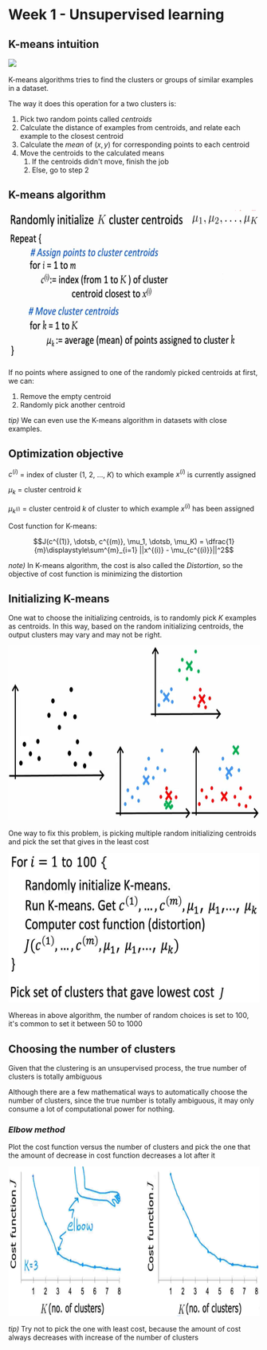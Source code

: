# Week 1 - Unsupervised learning

## K-means intuition

<img src="assets/gif-1.gif" height="500px">

K-means algorithms tries to find the clusters or groups of similar examples in a dataset.

The way it does this operation for a two clusters is:

1. Pick two random points called _centroids_
2. Calculate the distance of examples from centroids, and relate each example to the closest centroid
3. Calculate the _mean_ of $(x, y)$ for corresponding points to each centroid
4. Move the centroids to the calculated means
   1. If the centroids didn't move, finish the job
   2. Else, go to step 2

## K-means algorithm

<img src="assets/img-01.jpg" height="300px">

If no points where assigned to one of the randomly picked centroids at first, we can:

1. Remove the empty centroid
2. Randomly pick another centroid

_tip)_ We can even use the K-means algorithm in datasets with close examples.

## Optimization objective

$c^{(i)}$ = index of cluster ($1$, $2$, ..., $K$) to which example $x^{(i)}$ is currently assigned

$\mu_k$ = cluster centroid $k$

$\mu_{k^{(i)}}$ = cluster centroid $k$ of cluster to which example $x^{(i)}$ has been assigned

Cost function for K-means:

$$J(c^{(1)}, \dotsb, c^{(m)}, \mu_1, \dotsb, \mu_K) = \dfrac{1}{m}\displaystyle\sum^{m}_{i=1} ||x^{(i)} - \mu_{c^{(i)}}||^2$$

_note)_ In K-means algorithm, the cost is also called the _Distortion_, so the objective of cost function is minimizing the distortion

## Initializing K-means

One wat to choose the initializing centroids, is to randomly pick $K$ examples as centroids. In this way, based on the random initializing centroids, the output clusters may vary and may not be right.

<img src="assets/img-02.jpg" height="350px">

One way to fix this problem, is picking multiple random initializing centroids and pick the set that gives in the least cost

<img src="assets/img-03.jpg" height="300px">

Whereas in above algorithm, the number of random choices is set to 100, it's common to set it between 50 to 1000

## Choosing the number of clusters

Given that the clustering is an unsupervised process, the true number of clusters is totally ambiguous

Although there are a few mathematical ways to automatically choose the number of clusters, since the true number is totally ambiguous, it may only consume a lot of computational power for nothing.

### _Elbow method_

Plot the cost function versus the number of clusters and pick the one that the amount of decrease in cost function decreases a lot after it

<img src="assets/img-04.jpg" height="300px">

_tip)_ Try not to pick the one with least cost, because the amount of cost always decreases with increase of the number of clusters
